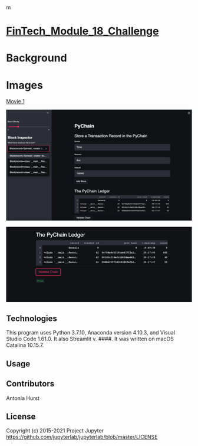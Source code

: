 m
# [FinTech_Module_18_Challenge](https://github.com/toniahurst/FinTech_Module_18_Challenge)

# Background



# Images

[Movie 1](https://github.com/toniahurst/FinTech_Module_18_Challenge/blob/main/Screen%20Recording%202021-11-01%20at%201.16.25%20PM.mov)

![Fig 1](https://github.com/toniahurst/FinTech_Module_18_Challenge/blob/main/Mod_18_Fig_1.png)

![Fig 2](https://github.com/toniahurst/FinTech_Module_18_Challenge/blob/main/Mod_18_Fig_2.png)

## Technologies

This program uses Python 3.7.10, Anaconda version 4.10.3, and Visual Studio Code 1.61.0. It also Streamlit v. ####. It was written on macOS Catalina 10.15.7.

## Usage


## Contributors

Antonia Hurst

## License
Copyright (c) 2015-2021 Project Jupyter https://github.com/jupyterlab/jupyterlab/blob/master/LICENSE



